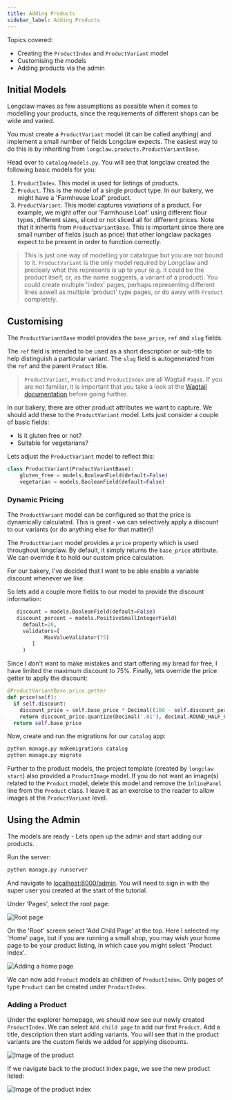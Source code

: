 ```yaml
---
title: Adding Products
sidebar_label: Adding Products
---
```


Topics covered:

- Creating the `ProductIndex` and `ProductVariant` model
- Customising the models
- Adding products via the admin

## Initial Models

Longclaw makes as few assumptions as possible when it comes to modelling your products, since the
requirements of different shops can be wide and varied.

You must create a `ProductVariant` model (it can be called anything) and implement
a small number of fields Longclaw expects.
The easiest way to do this is by inheriting from `longclaw.products.ProductVariantBase`.

Head over to `catalog/models.py`. You will see that longclaw created the following basic models for you:

1. `ProductIndex`. This model is used for listings of products. 
2. `Product`. This is the model of a single product type. In our bakery, we might have a 'Farmhouse Loaf' product.
3. `ProductVariant`. This model captures _variations_ of a product. For example, we might offer our 'Farmhouse Loaf' using different flour types, different sizes, sliced or not sliced all for different prices. Note that it inherits from `ProductVariantBase`. This is important since there are small number of fields (such as price) that other longclaw packages expect to be present in order to function correctly.


> This is just one way of modelling yor catalogue but you are not bound to it. `ProductVariant` is the only model
  required by Longclaw and precisely what this represents is up to your (e.g. it could be the product itself, or, as the name
  suggests, a variant of a product). You could create multiple 'index' pages, perhaps representing different lines
  aswell as multiple 'product' type pages, or do away with `Product` completely.


## Customising

The `ProductVariantBase` model provides the `base_price`, `ref` and `slug` fields.

The `ref` field is intended to be used as a short description or sub-title to help distinguish a particular variant.
The `slug` field is autogenerated from the `ref` and the parent `Product` title.

> `ProductVariant`, `Product` and `ProductIndex` are all Wagtail `Page`s. If you are not familiar, it is important that you take a look at the [Wagtail documentation](http://docs.wagtail.io/en/v2.3/topics/pages.html) before going further.

In our bakery, there are other product attributes we want to capture. We should add these to the `ProductVariant` model. Lets just consider a couple of basic fields:

- Is it gluten free or not?
- Suitable for vegetarians?

Lets adjust the `ProductVariant` model to reflect this:

```python
class ProductVariant(ProductVariantBase):
    gluten_free = models.BooleanField(default=False)
    vegetarian = models.BooleanField(default=False)
```

### Dynamic Pricing

The `ProductVariant` model can be configured so that the price is dynamically calculated. This is great - we can selectively apply a discount to our variants (or do anything else for that matter)!

The `ProductVariant` model provides a `price` property which is used throughout longclaw. By default, it simply returns the `base_price` attribute.
We can override it to hold our custom price calculation.

For our bakery, I've decided that I want to be able enable a variable discount whenever we like. 

So lets add a couple more fields to our model to provide the discount information:

```python
   discount = models.BooleanField(default=False)
   discount_percent = models.PositiveSmallIntegerField(
     default=20,
     validators=[
            MaxValueValidator(75)
        ]
     )
```
Since I don't want to make mistakes and start offering my bread for free, I have limited the maximum discount to 75%.
Finally, lets override the price getter to apply the discount:

```python
@ProductVariantBase.price.getter
def price(self):
  if self.discount:
    discount_price = self.base_price * Decimal((100 - self.discount_percent) / 100.0 )
    return discount_price.quantize(Decimal('.01'), decimal.ROUND_HALF_UP)
  return self.base_price
```

Now, create and run the migrations for our `catalog` app:

```bash
python manage.py makemigrations catalog
python manage.py migrate
```

Further to the product models, the project template (created by `longclaw start`) also provided a `ProductImage` model. If you do not want an image(s) related to the `Product` model, delete this model and remove the `InlinePanel` line from the `Product` class.
I leave it as an exercise to the reader to allow images at the `ProductVariant` level.

## Using the Admin
The models are ready - Lets open up the admin and start adding our products.

Run the server:

```bash
python manage.py runserver
```

And navigate to [localhost:8000/admin](localhost:8000/admin).
You will need to sign in with the super user you created at the start of the tutorial.

Under 'Pages', select the root page:

![Root page](assets/longclaw-select-root-page.png)

On the 'Root' screen select 'Add Child Page' at the top. Here I selected my 'Home' page, but if you are running a small shop, you may wish your home page to be your product listing, in which case you might select 'Product Index'.

![Adding a home page](assets/longclaw-bakery-create-product-index.png)


We can now add `Product` models as children of `ProductIndex`. Only pages of type `Product` can be created under `ProductIndex`.

### Adding a Product


Under the explorer homepage, we should now see our newly created `ProductIndex`. We can select `Add child page` to add our first
`Product`. 
Add a title, description then start adding variants.
You will see that in the product variants are the custom fields we added for
applying discounts.

![Image of the product](assets/longclaw-bakery-create-product.png)


If we navigate back to the product index page, we see the new product listed:

![Image of the product index](assets/longclaw-bakery-product-index.png)

